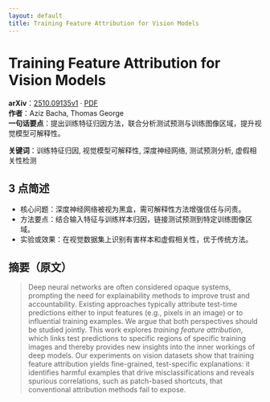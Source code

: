 ```yaml
---
layout: default
title: Training Feature Attribution for Vision Models
---
```


# Training Feature Attribution for Vision Models
**arXiv**：[2510.09135v1](https://arxiv.org/abs/2510.09135) · [PDF](https://arxiv.org/pdf/2510.09135.pdf)  
**作者**：Aziz Bacha, Thomas George  
**一句话要点**：提出训练特征归因方法，联合分析测试预测与训练图像区域，提升视觉模型可解释性。

**关键词**：训练特征归因, 视觉模型可解释性, 深度神经网络, 测试预测分析, 虚假相关性检测

## 3 点简述
- 核心问题：深度神经网络被视为黑盒，需可解释性方法增强信任与问责。
- 方法要点：结合输入特征与训练样本归因，链接测试预测到特定训练图像区域。
- 实验或效果：在视觉数据集上识别有害样本和虚假相关性，优于传统方法。

## 摘要（原文）

> Deep neural networks are often considered opaque systems, prompting the need
> for explainability methods to improve trust and accountability. Existing
> approaches typically attribute test-time predictions either to input features
> (e.g., pixels in an image) or to influential training examples. We argue that
> both perspectives should be studied jointly. This work explores *training
> feature attribution*, which links test predictions to specific regions of
> specific training images and thereby provides new insights into the inner
> workings of deep models. Our experiments on vision datasets show that training
> feature attribution yields fine-grained, test-specific explanations: it
> identifies harmful examples that drive misclassifications and reveals spurious
> correlations, such as patch-based shortcuts, that conventional attribution
> methods fail to expose.

